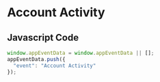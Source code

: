 # Account Activity

### 

## Javascript Code
```js
window.appEventData = window.appEventData || [];
appEventData.push({
  "event": "Account Activity"
});
```








